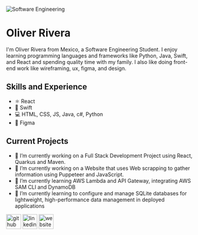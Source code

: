 ![Software Engineering](https://media.licdn.com/dms/image/v2/D5616AQG5m9HLDexXlA/profile-displaybackgroundimage-shrink_350_1400/profile-displaybackgroundimage-shrink_350_1400/0/1727947211664?e=1733356800&v=beta&t=OLfbrSPBGA26P5J5K2qo1e388XzITHeaTqrJUUTH7hU)

# Oliver Rivera
I'm Oliver Rivera from Mexico, a Software Engineering Student. I enjoy learning programming languages and frameworks like Python, Java, Swift, and React and spending quality time with my family. I also like doing front-end work like wireframing, ux, figma, and design.

## Skills and Experience
* ⚛️ React
* 📱 Swift
* 💻 HTML, CSS, JS, Java, c#, Python
* 🧰 Figma

## Current Projects
- 🔭 I’m currently working on a Full Stack Development Project using React, Quarkus and Maven.
- 🔭 I’m currently working on a Website that uses Web scrapping to gather information using Puppeteer and JavaScript.
- 🌱 I’m currently learning AWS Lambda and API Gateway, integrating AWS SAM CLI and DynamoDB
- 🌱 I’m currently learning to configure and manage SQLite databases for lightweight, high-performance data management in deployed applications




[<img src='https://cdn.jsdelivr.net/npm/simple-icons@3.0.1/icons/github.svg' alt='github' height='40'>](https://github.com/olael94)  [<img src='https://cdn.jsdelivr.net/npm/simple-icons@3.0.1/icons/linkedin.svg' alt='linkedin' height='40'>](https://www.linkedin.com/in/oliver-rivera-software-engineer/)  [<img src='https://cdn.jsdelivr.net/npm/simple-icons@3.0.1/icons/icloud.svg' alt='website' height='40'>](https://olael94-cs-220-portfolio-final-with-correct-template.vercel.app/)  



